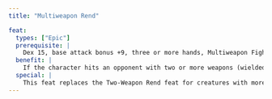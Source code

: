 ```yaml
---
title: "Multiweapon Rend"

feat:
  types: ["Epic"]
  prerequisite: |
    Dex 15, base attack bonus +9, three or more hands, Multiweapon Fighting.
  benefit: |
    If the character hits an opponent with two or more weapons (wielded in different hands) in the same round, he or she may automatically rend the opponent. This rending deals additional damage equal to the base damage of the smallest weapon that hit plus 1 &#189; times the character's Strength modifier. The character can only rend once per round, regardless of how many successful attacks he or she makes.
  special: |
    This feat replaces the Two-Weapon Rend feat for creatures with more than two arms.
---
```

